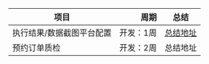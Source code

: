 |项目 |周期 |总结 |
|----|-----:|:----:|
|执行结果/数据截图平台配置 | 开发：1周   | [总结地址](https://github.com/jim422/aboutMe/blob/master/public/platform_config/%E6%9C%AC%E6%AC%A1%E9%A1%B9%E7%9B%AE%E6%80%BB%E7%BB%93.md)
|预约订单质检| 开发：2周|总结地址
